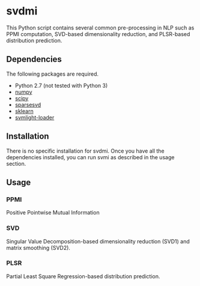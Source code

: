 # svdmi


This Python script contains several common pre-processing in NLP such as PPMI computation, SVD-based dimensionality reduction, and PLSR-based distribution prediction.

## Dependencies

The following packages are required.

* Python 2.7 (not tested with Python 3)
* [numpy]([http://www.numpy.org/) 
* [scipy](http://scipy.org/) 
* [sparsesvd](https://pypi.python.org/pypi/sparsesvd/) 
* [sklearn](http://scikit-learn.org/stable/) 
* [svmlight-loader](https://github.com/mblondel/svmlight-loader)

## Installation

There is no specific installation for svdmi. Once you have all the dependencies installed, you can run svmi as described in the usage section.

## Usage


### PPMI
  Positive Pointwise Mutual Information

### SVD
  Singular Value Decomposition-based dimensionality reduction (SVD1) and matrix smoothing (SVD2).

### PLSR
  Partial Least Square Regression-based distribution prediction.



